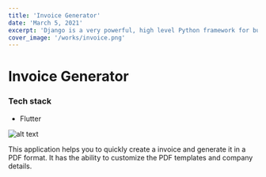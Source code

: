 ```yaml
---
title: 'Invoice Generator'
date: 'March 5, 2021'
excerpt: 'Django is a very powerful, high level Python framework for building web applications'
cover_image: '/works/invoice.png'
---
```


# Invoice Generator 
### Tech stack
- Flutter

![alt text](/works/invoice.png)

This application helps you to quickly create a invoice and generate it in a PDF format. It has the ability to customize the PDF templates and company details.